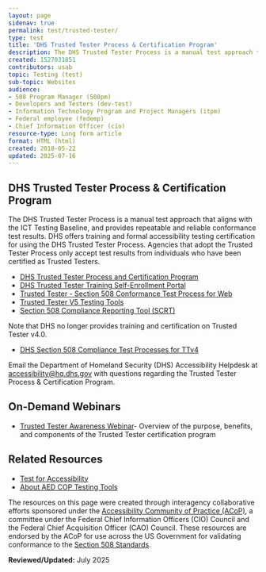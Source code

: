 ```yaml
---
layout: page
sidenav: true
permalink: test/trusted-tester/
type: test
title: 'DHS Trusted Tester Process & Certification Program'
description: The DHS Trusted Tester Process is a manual test approach that aligns with the ICT Testing Baseline for Web, and provides repeatable and reliable conformance test results. DHS offers training and formal accessibility testing certification for using the DHS Trusted Tester Process.
created: 1527031851
contributors: usab
topic: Testing (test)
sub-topic: Websites
audience:
- 508 Program Manager (508pm)
- Developers and Testers (dev-test)
- Information Technology Program and Project Managers (itpm)
- Federal employee (fedemp)
- Chief Information Officer (cio)
resource-type: Long form article
format: HTML (html)
created: 2018-05-22
updated: 2025-07-16
---
```


## DHS Trusted Tester Process & Certification Program

The DHS Trusted Tester Process is a manual test approach that aligns with the ICT Testing Baseline, and provides repeatable and reliable conformance test results. DHS offers training and formal accessibility testing certification for using the DHS Trusted Tester Process. Agencies that adopt the Trusted Tester Process only accept test results from individuals who have been certified as Trusted Testers.

  * <a href="https://www.dhs.gov/trusted-tester" target="_blank" class="usa-link--external">DHS Trusted Tester Process and Certification Program</a>
  * <a href="https://training.section508testing.net/" target="_blank" class="usa-link--external">DHS Trusted Tester Training Self-Enrollment Portal</a>
  * <a href="https://section508coordinators.github.io/TrustedTester/" target="_blank" class="usa-link--external">Trusted Tester - Section 508 Conformance Test Process for Web</a>
  * <a href="https://www.dhs.gov/news/2018/07/13/trusted-tester-v5-testing-tools" target="_blank" class="usa-link--external">Trusted Tester V5 Testing Tools</a>
  * <a href="https://section508coordinators.github.io/SCRT/" target="_blank" class="usa-link--external">Section 508 Compliance Reporting Tool (SCRT)</a>

Note that DHS no longer provides training and certification on Trusted Tester v4.0.

   * <a href="https://www.dhs.gov/compliance-test-processes" target="_blank" class="usa-link--external">DHS Section 508 Compliance Test Processes for TTv4</a>

Email the Department of Homeland Security (DHS) Accessibility Helpdesk at <accessibility@hq.dhs.gov> with questions regarding the Trusted Tester Process & Certification Program.

## On-Demand Webinars

   * <a href="https://assets.section508.gov/assets/files/Trusted%20Tester%20Awareness%20Webinar_0.pptx" target="_blank" class="usa-link--external">Trusted Tester Awareness Webinar</a>- Overview of the purpose, benefits, and components of the Trusted Tester certification program

## Related Resources

  * [Test for Accessibility][1]
  * [About AED COP Testing Tools][2]

The resources on this page were created through interagency collaborative efforts sponsored under the <a href="https://www.cio.gov/about/members-and-leadership/accessibility-cop/" target="_blank" class="usa-link--external">Accessibility Community of Practice (ACoP)</a>, a committee under the Federal Chief Information Officers (CIO) Council and the Federal Chief Acquisition Officer (CAO) Council. These resources are endorsed by the ACoP for use across the US Government for validating conformance to the <a href="https://www.access-board.gov/guidelines-and-standards/communications-and-it/about-the-ict-refresh/final-rule/text-of-the-standards-and-guidelines" target="_blank" class="usa-link--external"> Section 508 Standards</a>.

**Reviewed/Updated:** July 2025

 [1]: {{site.baseurl}}/test
 [2]: {{site.baseurl}}/test/about-testing-tools
